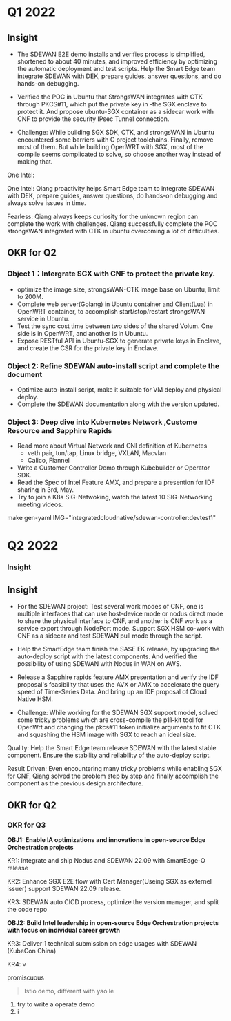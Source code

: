 



# Q1 2022

## Insight

- The SDEWAN  E2E demo installs and verifies process is simplified, shortened to about 40 minutes, and improved efficiency by optimizing the automatic deployment and test scripts. Help the Smart Edge team integrate SDEWAN with DEK, prepare guides, answer questions, and do hands-on debugging.

- Verified the POC in Ubuntu that StrongsWAN integrates with CTK through PKCS#11, which put the private key in -the SGX enclave to protect it. And propose ubuntu-SGX container as a sidecar work with CNF to provide the security IPsec Tunnel connection.

- Challenge: While building SGX SDK, CTK, and strongsWAN in Ubuntu encountered some barriers with C project toolchains. Finally, remove most of them. But while building OpenWRT with SGX, most of the compile seems complicated to solve, so choose another way instead of making that.



One Intel:

One Intel: Qiang proactivity helps Smart Edge team to integrate SDEWAN with DEK, prepare guides, answer questions, do hands-on debugging and always solve issues in time.

Fearless:  Qiang always keeps curiosity for the unknown region can complete the work with challenges. Qiang successfully complete the  POC strongsWAN integrated with CTK in ubuntu overcoming a lot of difficulties.

## OKR for Q2

### Object 1：Intergrate SGX with CNF to protect the private key.

- optimize the image size, strongsWAN-CTK image  base on Ubuntu, limit to 200M.
- Complete web server(Golang) in Ubuntu container and Client(Lua) in OpenWRT container, to accomplish start/stop/restart strongsWAN service in Ubuntu. 
- Test the sync cost time between two sides of the shared Volum. One side is in OpenWRT, and another is in Ubuntu.
- Expose RESTful API in Ubuntu-SGX to generate private keys in Enclave, and create the CSR for the private key in Enclave.



### Object 2: Refine SDEWAN auto-install script and complete the document

- Optimize auto-install script, make it suitable for VM deploy and physical deploy.
- Complete the SDEWAN  documentation along with the version updated.

### Object 3:  Deep dive into Kubernetes Network ,Custome Resource and Sapphire Rapids

- Read more about Virtual Network and CNI definition of Kubernetes
  - veth pair, tun/tap, Linux bridge, VXLAN, Macvlan
  - Calico, Flannel
- Write a Customer Controller Demo through Kubebuilder or Operator SDK.
- Read the Spec of  Intel Feature AMX, and prepare a presention for IDF sharing in 3rd, May.
- Try to join a K8s SIG-Netwoking, watch the latest 10 SIG-Networking meeting videos.



make gen-yaml IMG="integratedcloudnative/sdewan-controller:devtest1"



# Q2 2022

###  Insight

## Insight

- For the SDEWAN project:  Test several work modes of CNF, one is multiple interfaces that can use host-device mode or nodus direct mode to share the physical interface to CNF, and another is CNF work as a service export through NodePort mode. Support SGX HSM co-work with CNF as a sidecar and test SDEWAN pull mode through the script.

- Help the SmartEdge team finish the SASE EK release, by upgrading the auto-deploy script with the latest components.  And verified the possibility of using SDEWAN with Nodus in WAN  on AWS.

- Release a Sapphire rapids feature AMX presentation and verify the IDF proposal's feasibility that uses the AVX or AMX to accelerate the query speed of Time-Series Data.  And bring up an IDF proposal of Cloud Native HSM.

- Challenge:  While working for the SDEWAN SGX support model,  solved some tricky problems which are cross-compile the p11-kit tool for OpenWrt and changing the pkcs#11 token initialize arguments to fit CTK and squashing the HSM image with SGX to reach an ideal size.

  



Quality: Help the Smart Edge team release SDEWAN with the latest stable component. Ensure the stability and reliability of the auto-deploy script.

Result Driven: Even encountering many tricky problems while enabling SGX for CNF, Qiang solved the problem step by step and finally accomplish the component as the previous design architecture.

## OKR for Q2



### OKR for Q3

**OBJ1: Enable IA optimizations and innovations in open-source Edge Orchestration projects** 

KR1: Integrate and ship Nodus and SDEWAN 22.09 with SmartEdge-O release

KR2: Enhance SGX  E2E flow with Cert Manager(Useing SGX as externel issuer) support SDEWAN 22.09 release.

KR3: SDEWAN auto CICD process, optimize the version manager, and split the code repo



**OBJ2: Build Intel leadership in open-source Edge Orchestration projects with focus on individual career growth**

KR3: Deliver 1 technical submission on edge usages with SDEWAN (KubeCon China)

KR4: v













promiscuous







> Istio demo, different with yao le







1. try to write a operate demo
2. i
